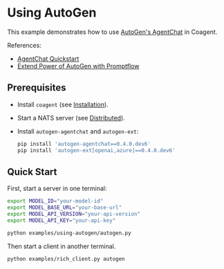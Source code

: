 # Using AutoGen

This example demonstrates how to use [AutoGen's AgentChat][1] in Coagent.

References:

- [AgentChat Quickstart][2]
- [Extend Power of AutoGen with Promptflow][3]


## Prerequisites

- Install `coagent` (see [Installation](../../README.md#installation)).
- Start a NATS server (see [Distributed](../../README.md#distributed)).
- Install `autogen-agentchat` and `autogen-ext`:

    ```bash
    pip install 'autogen-agentchat==0.4.0.dev6'
    pip install 'autogen-ext[openai,azure]==0.4.0.dev6'
    ```


## Quick Start

First, start a server in one terminal:

```bash
export MODEL_ID="your-model-id"
export MODEL_BASE_URL="your-base-url"
export MODEL_API_VERSION="your-api-version"
export MODEL_API_KEY="your-api-key"

python examples/using-autogen/autogen.py
```

Then start a client in another terminal.

```bash
python examples/rich_client.py autogen
```


[1]: https://microsoft.github.io/autogen/0.4.0.dev6/user-guide/agentchat-user-guide/index.html
[2]: https://microsoft.github.io/autogen/0.4.0.dev6/user-guide/agentchat-user-guide/quickstart.html
[3]: https://techcommunity.microsoft.com/blog/azure-ai-services-blog/extend-power-of-autogen-with-promptflow/4113829
